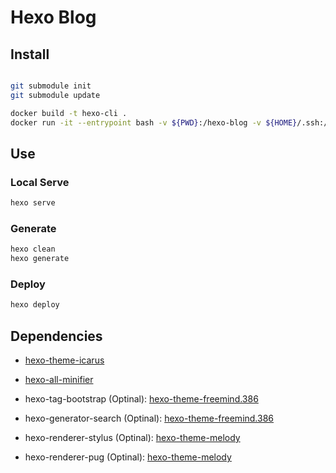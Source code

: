 # Hexo Blog

## Install

```sh

git submodule init
git submodule update

```

```sh
docker build -t hexo-cli .
docker run -it --entrypoint bash -v ${PWD}:/hexo-blog -v ${HOME}/.ssh:/home/node/.ssh -v ~/.gitconfig:/etc/gitconfig -p 4000:4000 -u 1000:1000 hexo-cli
```

## Use

### Local Serve

```sh
hexo serve
```

### Generate

```sh
hexo clean
hexo generate
```

### Deploy

```sh
hexo deploy
```

## Dependencies

- [hexo-theme-icarus](https://github.com/ppoffice/hexo-theme-icarus)

- [hexo-all-minifier](https://github.com/chenzhutian/hexo-all-minifier)

- hexo-tag-bootstrap (Optinal): [hexo-theme-freemind.386](https://github.com/blackshow/hexo-theme-freemind.386)

- hexo-generator-search (Optinal): [hexo-theme-freemind.386](https://github.com/blackshow/hexo-theme-freemind.386)

- hexo-renderer-stylus (Optinal): [hexo-theme-melody](https://github.com/Molunerfinn/hexo-theme-melody)

- hexo-renderer-pug (Optinal): [hexo-theme-melody](https://github.com/Molunerfinn/hexo-theme-melody)
